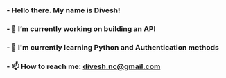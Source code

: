 ### - Hello there. My name is Divesh!
### - 🔭 I’m currently working on building an API 
### - 🌱 I'm currently learning Python and Authentication methods
### - 📫 How to reach me: divesh.nc@gmail.com
